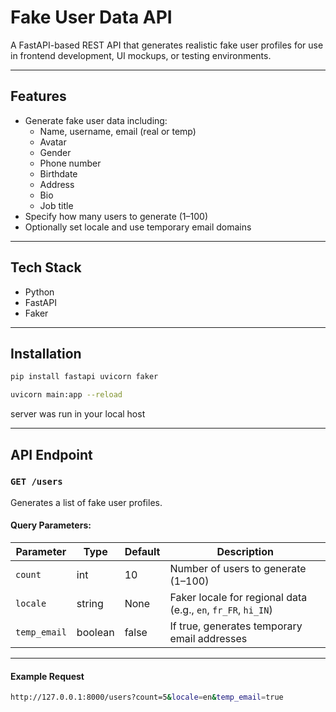 # Fake User Data API

A FastAPI-based REST API that generates realistic fake user profiles for use in frontend development, UI mockups, or testing environments.

---

## Features

- Generate fake user data including:
  - Name, username, email (real or temp)
  - Avatar
  - Gender
  - Phone number
  - Birthdate
  - Address
  - Bio
  - Job title
- Specify how many users to generate (1–100)
- Optionally set locale and use temporary email domains

---

## Tech Stack

- Python
- FastAPI
- Faker

---

## Installation

```bash
pip install fastapi uvicorn faker
```
```bash
uvicorn main:app --reload
```

server was run in your local host

---

## API Endpoint

### `GET /users`

Generates a list of fake user profiles.

#### Query Parameters:

| Parameter     | Type    | Default | Description                                      |
|---------------|---------|---------|--------------------------------------------------|
| `count`       | int     | 10      | Number of users to generate (1–100)             |
| `locale`      | string  | None    | Faker locale for regional data (e.g., `en`, `fr_FR`, `hi_IN`) |
| `temp_email`  | boolean | false   | If true, generates temporary email addresses    |

---

#### Example Request

```bash
http://127.0.0.1:8000/users?count=5&locale=en&temp_email=true
```
